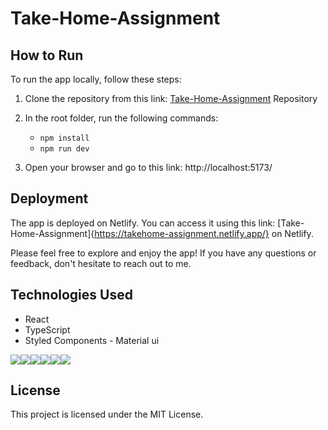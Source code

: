 # Take-Home-Assignment

## How to Run

To run the app locally, follow these steps:

1. Clone the repository from this link: [Take-Home-Assignment](https://github.com/msaouab/Gifs_App.git) Repository

2. In the root folder, run the following commands:
	- `npm install`
	- `npm run dev`

3. Open your browser and go to this link: http://localhost:5173/

## Deployment

The app is deployed on Netlify. You can access it using this link: [Take-Home-Assignment]{https://takehome-assignment.netlify.app/} on Netlify.

Please feel free to explore and enjoy the app! If you have any questions or feedback, don't hesitate to reach out to me.

## Technologies Used

- React
- TypeScript
- Styled Components - Material ui

<img src="https://img.shields.io/badge/React-20232A?style=for-the-badge&logo=react&logoColor=61DAFB" /><img src="https://img.shields.io/badge/TypeScript-007ACC?style=for-the-badge&logo=typescript&logoColor=white" /><img src="https://img.shields.io/badge/HTML5-E34F26?style=for-the-badge&logo=html5&logoColor=white" /><img src="https://img.shields.io/badge/CSS3-1572B6?style=for-the-badge&logo=css3&logoColor=white" /><img src="https://img.shields.io/badge/Material%20UI-007FFF?style=for-the-badge&logo=mui&logoColor=white" /><img src="https://img.shields.io/badge/Git-F05032?style=for-the-badge&logo=git&logoColor=white" />

## License

This project is licensed under the MIT License.